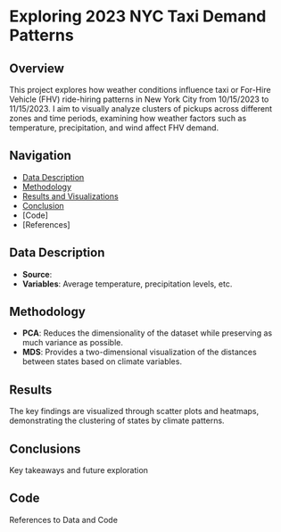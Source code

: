 # Exploring 2023 NYC Taxi Demand Patterns

## Overview
This project explores how weather conditions influence taxi or For-Hire Vehicle (FHV) ride-hiring patterns in New York City from 10/15/2023 to 11/15/2023. I aim to visually analyze clusters of pickups across different zones and time periods, examining how weather factors such as temperature, precipitation, and wind affect FHV demand.

## Navigation
- [Data Description](Data.md)
- [Methodology](eda.md)
- [Results and Visualizations](results.md)
- [Conclusion](conclusion.md)
- [Code]
- [References]
  
## Data Description
- **Source**: 
- **Variables**: Average temperature, precipitation levels, etc.

## Methodology
- **PCA**: Reduces the dimensionality of the dataset while preserving as much variance as possible.
- **MDS**: Provides a two-dimensional visualization of the distances between states based on climate variables.

## Results
The key findings are visualized through scatter plots and heatmaps, demonstrating the clustering of states by climate patterns.

## Conclusions
Key takeaways and future exploration

## Code
References to Data and Code






